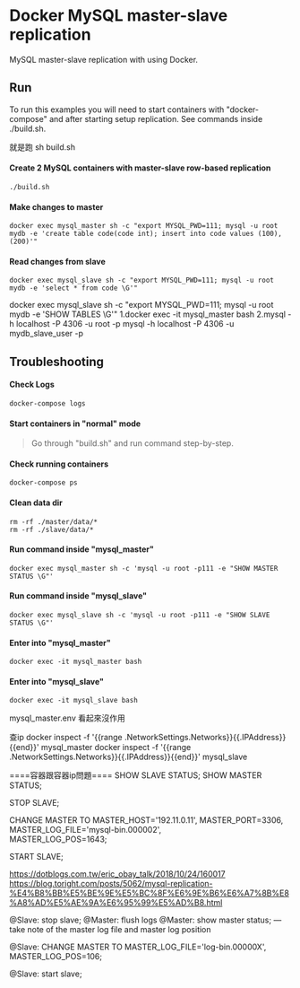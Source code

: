 Docker MySQL master-slave replication 
========================

MySQL master-slave replication with using Docker. 

## Run

To run this examples you will need to start containers with "docker-compose" 
and after starting setup replication. See commands inside ./build.sh. 

就是跑
sh build.sh
#### Create 2 MySQL containers with master-slave row-based replication 

```
./build.sh
```

#### Make changes to master

```
docker exec mysql_master sh -c "export MYSQL_PWD=111; mysql -u root mydb -e 'create table code(code int); insert into code values (100), (200)'"
```

#### Read changes from slave

```
docker exec mysql_slave sh -c "export MYSQL_PWD=111; mysql -u root mydb -e 'select * from code \G'"
```

docker exec mysql_slave sh -c "export MYSQL_PWD=111; mysql -u root mydb -e 'SHOW TABLES \G'"
1.docker exec -it mysql_master bash
2.mysql -h localhost -P 4306 -u root -p
mysql -h localhost -P 4306 -u mydb_slave_user -p
## Troubleshooting

#### Check Logs

```
docker-compose logs
```

#### Start containers in "normal" mode

> Go through "build.sh" and run command step-by-step.

#### Check running containers

```
docker-compose ps
```

#### Clean data dir

```
rm -rf ./master/data/*
rm -rf ./slave/data/*
```

#### Run command inside "mysql_master"

```
docker exec mysql_master sh -c 'mysql -u root -p111 -e "SHOW MASTER STATUS \G"'
```

#### Run command inside "mysql_slave"

```
docker exec mysql_slave sh -c 'mysql -u root -p111 -e "SHOW SLAVE STATUS \G"'
```

#### Enter into "mysql_master"

```
docker exec -it mysql_master bash
```

#### Enter into "mysql_slave"

```
docker exec -it mysql_slave bash
```


mysql_master.env 看起來沒作用

查ip
docker inspect -f '{{range .NetworkSettings.Networks}}{{.IPAddress}}{{end}}' mysql_master
docker inspect -f '{{range .NetworkSettings.Networks}}{{.IPAddress}}{{end}}' mysql_slave

====容器跟容器ip問題====
SHOW SLAVE STATUS;
SHOW MASTER STATUS;

STOP SLAVE;

CHANGE MASTER TO
MASTER_HOST='192.11.0.11',
MASTER_PORT=3306,
MASTER_LOG_FILE='mysql-bin.000002',  
MASTER_LOG_POS=1643;	

 
START SLAVE;


https://dotblogs.com.tw/eric_obay_talk/2018/10/24/160017
https://blog.toright.com/posts/5062/mysql-replication-%E4%B8%BB%E5%BE%9E%E5%BC%8F%E6%9E%B6%E6%A7%8B%E8%A8%AD%E5%AE%9A%E6%95%99%E5%AD%B8.html



@Slave: stop slave;
@Master: flush logs
@Master: show master status; — take note of the master log file and master log position

@Slave: CHANGE MASTER TO MASTER_LOG_FILE='log-bin.00000X', MASTER_LOG_POS=106;

@Slave: start slave;